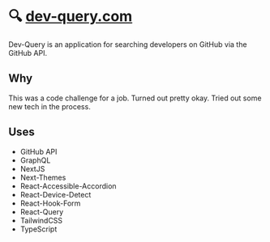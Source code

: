 # 🔍 [dev-query.com](https://dev-query.com)

Dev-Query is an application for searching developers on GitHub via the GitHub API.

## Why

This was a code challenge for a job. Turned out pretty okay. Tried out some new tech in the process.

## Uses

- GitHub API
- GraphQL
- NextJS
- Next-Themes
- React-Accessible-Accordion
- React-Device-Detect
- React-Hook-Form
- React-Query
- TailwindCSS
- TypeScript
